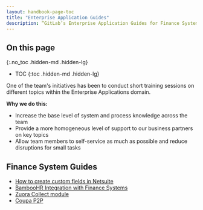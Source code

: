 ```yaml
---
layout: handbook-page-toc
title: "Enterprise Application Guides"
description: “GitLab’s Enterprise Application Guides for Finance Systems”
---
```


<link rel="stylesheet" type="text/css" href="/stylesheets/biztech.css" />

## On this page
{:.no_toc .hidden-md .hidden-lg}

- TOC
{:toc .hidden-md .hidden-lg}

One of the team's initiatives has been to conduct short training sessions on different topics within the Enterprise Applications domain.

**Why we do this:**
* Increase the base level of system and process knowledge across the team
* Provide a more homogeneous level of support to our business partners on key topics
* Allow team members to self-service as much as possible and reduce disruptions for small tasks

## Finance System Guides
* [How to create custom fields in Netsuite](./ns-custom-field)
* [BambooHR Integration with Finance Systems](./bhr-finance-automation)
* [Zuora Collect module](./zuora-collect/)
* [Coupa P2P](./coupa-guide)
